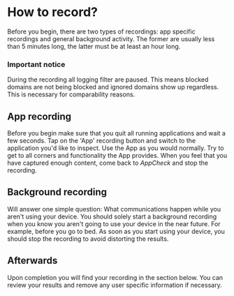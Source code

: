 # How to record?

Before you begin, there are two types of recordings: app specific recordings and general background activity. The former are usually less than 5 minutes long, the latter must be at least an hour long.

### Important notice

During the recording all logging filter are paused. This means blocked domains are not being blocked and ignored domains show up regardless. This is necessary for comparability reasons.

## App recording

Before you begin make sure that you quit all running applications and wait a few seconds. Tap on the 'App' recording button and switch to the application you'd like to inspect. Use the App as you would normally. Try to get to all corners and functionality the App provides. When you feel that you have captured enough content, come back to _AppCheck_ and stop the recording.

## Background recording

Will answer one simple question: What communications happen while you aren't using your device. You should solely start a background recording when you know you aren't going to use your device in the near future. For example, before you go to bed.
As soon as you start using your device, you should stop the recording to avoid distorting the results.

## Afterwards

Upon completion you will find your recording in the section below. You can review your results and remove any user specific information if necessary.
